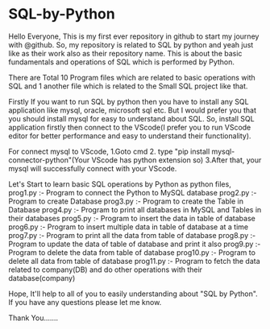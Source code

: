 # SQL-by-Python

Hello Everyone, This is my first ever repository in github to start my journey with @github. So, my repository is related to SQL by python and yeah just like as their work also as their repository name. This is about the basic fundamentals and operations of SQL which is performed by Python.

There are Total 10 Program files which are related to basic operations with SQL and 1 another file which is related to the Small SQL project like that.

Firstly If you want to run SQL by python then you have to install any SQL application like mysql, oracle, microsoft sql etc. But I would prefer you that you should install mysql for easy to understand about SQL. So, install SQL application firstly then connect to the VScode(I prefer you to run VScode editor for better performance and easy to understand their functionality).

For connect mysql to VScode,                                                                                                              1.Goto cmd                                                                                                                                2. type "pip install mysql-connector-python"(Your VScode has python extension so)                                                         3.After that, your mysql will successfully connect with your VScode.

Let's Start to learn basic SQL operations by Python as python files,                                                                      
                                                                                                                                    prog1.py :- Program to connect the Python to MySQL database                                                                               prog2.py :- Program to create Database                                                                                                    prog3.py :- Program to create the Table in Database                                                                                       prog4.py :- Program to print all databases in MySQL and Tables in their databases                                                         prog5.py :- Program to insert the data in table of database                                                                               prog6.py :- Program to insert multiple data in table of database at a time                                                                prog7.py :- Program to print all the data from table of database                                                                          prog8.py :- Program to update the data of table of database and print it also                                                             prog9.py :- Program to delete the data from table of database                                                                             prog10.py :- Program to delete all data from table of database                                                                            prog11.py :- Program to fetch the data related to company(DB) and do other operations with their database(company)                                                                                                                          
  
Hope, It'll help to all of you to easily understanding about "SQL by Python".                                                             If you have any questions please let me know.

Thank You.......
